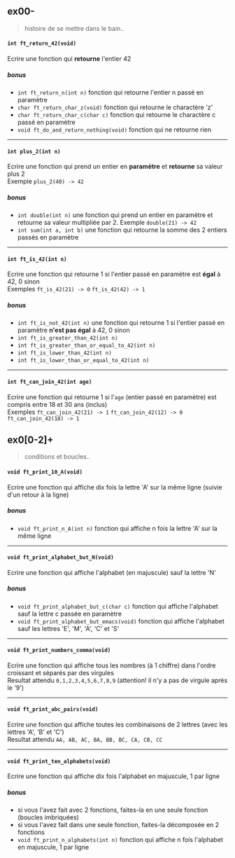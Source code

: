 ## ex00-
> histoire de se mettre dans le bain..

#### `int ft_return_42(void)`
Ecrire une fonction qui **retourne** l'entier 42

##### bonus
- `int ft_return_n(int n)` fonction qui retourne l'entier n passé en paramètre
- `char ft_return_char_z(void)` fonction qui retourne le charactère 'z'
- `char ft_return_char_c(char c)` fonction qui retourne le charactère c passé en paramètre
- `void ft_do_and_return_nothing(void)` fonction qui ne retourne rien

----

#### `int plus_2(int n)`
Ecrire une fonction qui prend un entier en **paramètre** et **retourne** sa valeur plus 2  
Exemple `plus_2(40) -> 42`

##### bonus
- `int double(int n)` une fonction qui prend un entier en paramètre et retourne sa valeur multipliée par 2. Exemple `double(21) -> 42`
- `int sum(int a, int b)` une fonction qui retourne la somme des 2 entiers passés en paramètre

----

#### `int ft_is_42(int n)`
Ecrire une fonction qui retourne 1 si l'entier passé en paramètre est **égal** à 42, 0 sinon  
Exemples `ft_is_42(21) -> 0` `ft_is_42(42) -> 1`

##### bonus
- `int ft_is_not_42(int n)` une fonction qui retourne 1 si l'entier passé en paramètre **n'est pas égal** à 42, 0 sinon
- `int ft_is_greater_than_42(int n)`
- `int ft_is_greater_than_or_equal_to_42(int n)`
- `int ft_is_lower_than_42(int n)`
- `int ft_is_lower_than_or_equal_to_42(int n)`

----

#### `int ft_can_join_42(int age)`
Ecrire une fonction qui retourne 1 si l'`age` (entier passé en paramètre) est compris entre 18 et 30 ans (inclus)  
Exemples `ft_can_join_42(21) -> 1` `ft_can_join_42(12) -> 0` `ft_can_join_42(18) -> 1`


## ex0[0-2]+
> conditions et boucles..

#### `void ft_print_10_A(void)`
Ecrire une fonction qui affiche dix fois la lettre 'A' sur la même ligne (suivie d'un retour à la ligne)

##### bonus
- `void ft_print_n_A(int n)` fonction qui affiche n fois la lettre 'A' sur la même ligne

----

#### `void ft_print_alphabet_but_N(void)`
Ecrire une fonction qui affiche l'alphabet (en majuscule) sauf la lettre 'N'

##### bonus
- `void ft_print_alphabet_but_c(char c)` fonction qui affiche l'alphabet sauf la lettre c passée en paramètre
- `void ft_print_alphabet_but_emacs(void)` fonction qui affiche l'alphabet sauf les lettres 'E', 'M', 'A', 'C' et 'S'

----

#### `void ft_print_numbers_comma(void)`
Ecrire une fonction qui affiche tous les nombres (à 1 chiffre) dans l'ordre croissant et séparés par des virgules  
Resultat attendu `0,1,2,3,4,5,6,7,8,9` (attention! il n'y a pas de virgule après le '9')

----

#### `void ft_print_abc_pairs(void)`
Ecrire une fonction qui affiche toutes les combinaisons de 2 lettres (avec les lettres 'A', 'B' et 'C')  
Resultat attendu `AA, AB, AC, BA, BB, BC, CA, CB, CC`

----

#### `void ft_print_ten_alphabets(void)`
Ecrire une fonction qui affiche dix fois l'alphabet en majuscule, 1 par ligne

##### bonus
- si vous l'avez fait avec 2 fonctions, faites-la en une seule fonction (boucles imbriquées)
- si vous l'avez fait dans une seule fonction, faites-la décomposée en 2 fonctions
- `void ft_print_n_alphabets(int n)` fonction qui affiche n fois l'alphabet en majuscule, 1 par ligne
